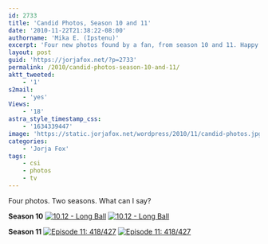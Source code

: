 ```yaml
---
id: 2733
title: 'Candid Photos, Season 10 and 11'
date: '2010-11-22T21:38:22-08:00'
authorname: 'Mika E. (Ipstenu)'
excerpt: 'Four new photos found by a fan, from season 10 and 11. Happy day!'
layout: post
guid: 'https://jorjafox.net/?p=2733'
permalink: /2010/candid-photos-season-10-and-11/
aktt_tweeted:
    - '1'
s2mail:
    - 'yes'
Views:
    - '18'
astra_style_timestamp_css:
    - '1634339447'
image: 'https://static.jorjafox.net/wordpress/2010/11/candid-photos.jpg'
categories:
    - 'Jorja Fox'
tags:
    - csi
    - photos
    - tv
---
```


Four photos. Two seasons. What can I say?

**Season 10**
<a href="https://jorjafox.net/gallery/tv/csi/pub/s10/1012-longball-001.jpg"><img class="ZenphotoPress_thumb " alt="10.12 - Long Ball" title="10.12 - Long Ball" src="https://jorjafox.net/gallery/cache/tv/csi/pub/s10/1012-longball-001_200_cw200_ch200_thumb.jpg"  /></a> <a href="https://jorjafox.net/gallery/tv/csi/pub/s10/1012-longball-002.jpg"><img class="ZenphotoPress_thumb " alt="10.12 - Long Ball" title="10.12 - Long Ball" src="https://jorjafox.net/gallery/cache/tv/csi/pub/s10/1012-longball-002_200_cw200_ch200_thumb.jpg"  /></a>

**Season 11**
<a href="https://jorjafox.net/gallery/tv/csi/pub/s11/candid/418427-002.jpg"><img class="ZenphotoPress_thumb " alt="Episode 11: 418/427" title="Episode 11: 418/427" src="https://jorjafox.net/gallery/cache/tv/csi/pub/s11/candid/418427-002_200_cw200_ch200_thumb.jpg"  /></a> <a href="https://jorjafox.net/gallery/tv/csi/pub/s11/candid/418427-001.jpg"><img class="ZenphotoPress_thumb " alt="Episode 11: 418/427" title="Episode 11: 418/427" src="https://jorjafox.net/gallery/cache/tv/csi/pub/s11/candid/418427-001_200_cw200_ch200_thumb.jpg"  /></a>
